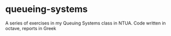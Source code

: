 # queueing-systems
A series of exercises in my Queuing  Systems class in NTUA. Code written in octave, reports in Greek
